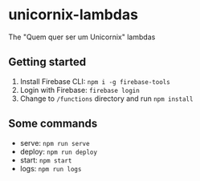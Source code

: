 # unicornix-lambdas
The "Quem quer ser um Unicornix" lambdas

## Getting started
1. Install Firebase CLI: `npm i -g firebase-tools`
2. Login with Firebase: `firebase login`
3. Change to `/functions` directory and run `npm install`

## Some commands
- serve: `npm run serve`
- deploy: `npm run deploy`
- start: `npm start`
- logs: `npm run logs`
